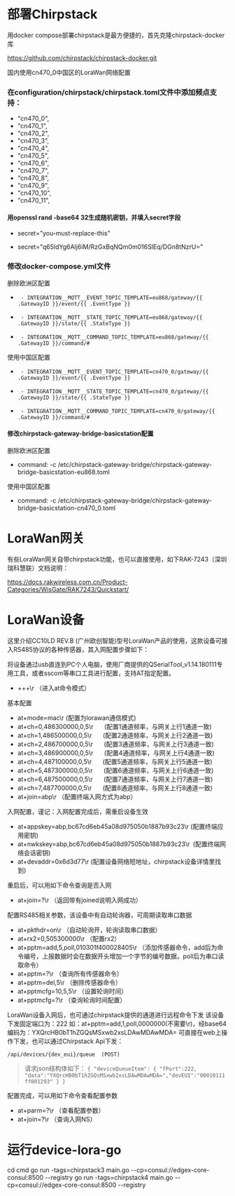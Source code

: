 
# 部署Chirpstack

用docker compose部署chirpstack是最方便捷的，首先克隆chirpstack-docker库

https://github.com/chirpstack/chirpstack-docker.git

国内使用cn470_0中国区的LoraWan网络配置

### 在configuration/chirpstack/chirpstack.toml文件中添加频点支持：
+    "cn470_0",
+    "cn470_1",
+    "cn470_2",
+    "cn470_3",
+    "cn470_4",
+    "cn470_5",
+    "cn470_6",
+    "cn470_7",
+    "cn470_8",
+    "cn470_9",
+    "cn470_10",
+    "cn470_11",

#### 用openssl rand -base64 32生成随机密钥，并填入secret字段
-  secret="you-must-replace-this"
+  secret="q65ldYg6AIj6iM/RzGxBqNQm0m016SIEq/DGn8tNzrU="

### 修改docker-compose.yml文件

删除欧洲区配置
-      - INTEGRATION__MQTT__EVENT_TOPIC_TEMPLATE=eu868/gateway/{{ .GatewayID }}/event/{{ .EventType }}
-      - INTEGRATION__MQTT__STATE_TOPIC_TEMPLATE=eu868/gateway/{{ .GatewayID }}/state/{{ .StateType }}
-      - INTEGRATION__MQTT__COMMAND_TOPIC_TEMPLATE=eu868/gateway/{{ .GatewayID }}/command/#

使用中国区配置
+      - INTEGRATION__MQTT__EVENT_TOPIC_TEMPLATE=cn470_0/gateway/{{ .GatewayID }}/event/{{ .EventType }}
+      - INTEGRATION__MQTT__STATE_TOPIC_TEMPLATE=cn470_0/gateway/{{ .GatewayID }}/state/{{ .StateType }}
+      - INTEGRATION__MQTT__COMMAND_TOPIC_TEMPLATE=cn470_0/gateway/{{ .GatewayID }}/command/#


#### 修改chirpstack-gateway-bridge-basicstation配置

删除欧洲区配置
-    command: -c /etc/chirpstack-gateway-bridge/chirpstack-gateway-bridge-basicstation-eu868.toml

使用中国区配置
+    command: -c /etc/chirpstack-gateway-bridge/chirpstack-gateway-bridge-basicstation-cn470_0.toml


# LoraWan网关

有些LoraWan网关自带chirpstack功能，也可以直接使用，如下RAK-7243（深圳瑞科慧联）文档说明：

https://docs.rakwireless.com.cn/Product-Categories/WisGate/RAK7243/Quickstart/


# LoraWan设备

这里介绍CC10LD REV.B (广州欧创智能)型号LoraWan产品的使用，这款设备可接入RS485协议的各种传感器，其入网配置步骤如下：

将设备通过usb直连到PC个人电脑，使用厂商提供的QSerialTool_v1.14.180111专用工具，或者sscom等串口工具进行配置，支持AT指定配置。

* +++\r                            （进入at命令模式）


基本配置
* at+mode=mac\r                     (配置为lorawan通信模式)
* at+ch=0,486300000,0,5\r           (配置1通道频率，与网关上行1通道一致)
* at+ch=1,486500000,0,5\r           (配置2通道频率，与网关上行2通道一致)
* at+ch=2,486700000,0,5\r           (配置3通道频率，与网关上行3通道一致)
* at+ch=3,486900000,0,5\r           (配置4通道频率，与网关上行4通道一致)
* at+ch=4,487100000,0,5\r           (配置5通道频率，与网关上行5通道一致)
* at+ch=5,487300000,0,5\r           (配置6通道频率，与网关上行6通道一致)
* at+ch=6,487500000,0,5\r           (配置7通道频率，与网关上行7通道一致)
* at+ch=7,487700000,0,5\r           (配置8通道频率，与网关上行8通道一致)
* at+join=abp\r                    （配置终端入网方式为abp）


入网配置，谨记：入网配置完成后，需重启设备生效
* at+appskey=abp,bc67cd6eb45a08d975050b1887b93c23\r (配置终端应用密钥)
* at+nwkskey=abp,bc67cd6eb45a08d975050b1887b93c23\r (配置终端网络会话密钥)
* at+devaddr=0x6d3d77\r             (配置设备网络短地址，chirpstack设备详情里找到)


重启后，可以用如下命令查询是否入网
* at+join=?\r                      （返回带有joined说明入网成功）


配置RS485相关参数，该设备中有自动轮询器，可周期读取串口数据
* at+pkthdr=on\r                   （自动轮询开，轮询读取串口数据）
* at+rx2=0,505300000\r             （配置rx2）
* at+pptm=add,5,poll,010301f400028405\r  （添加传感器命令，add后为命令编号，上报数据时会在数据开头增加一个字节的编号数据，poll后为串口读取命令）
* at+pptm=?\r                      （查询所有传感器命令）
* at+pptm=del,5\r                  （删除传感器命令）
* at+pptmcfg=10,5,5\r              （设置轮询时间）
* at+pptmcfg=?\r                   （查询轮询时间配置）

LoraWan设备入网后，也可通过chirpstack提供的通道进行远程命令下发
该设备下发固定端口为：222
如：at+pptm=add,1,poll,0000000(不需要\r)，经base64编码为：YXQrcHB0bT1hZGQsMSxwb2xsLDAwMDAwMDA= 可直接在web上操作下发，也可以通过Chirpstack Api下发：

`/api/devices/{dev_eui}/queue  (POST)`
> 请求json结构体如下：
`
{
    "deviceQueueItem": {
        "fPort":222,
        "data":"YXQrcHB0bT1hZGQsMSxwb2xsLDAwMDAwMDA=","devEUI":"00010111ff001293"
    }
}
`


配置完成，可以用如下命令查看配置参数
* at+parm=?\r                      （查看配置参数）
* at+join=?\r                      （查询入网NS）


# 运行device-lora-go

cd cmd
go run -tags=chirpstack3 main.go --cp=consul://edgex-core-consul:8500 --registry
go run -tags=chirpstack4 main.go --cp=consul://edgex-core-consul:8500 --registry